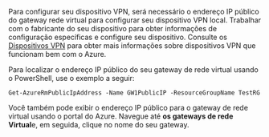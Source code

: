
Para configurar seu dispositivo VPN, será necessário o endereço IP público do gateway rede virtual para configurar seu dispositivo VPN local. Trabalhar com o fabricante do seu dispositivo para obter informações de configuração específicas e configure seu dispositivo. Consulte os [Dispositivos VPN](../articles/vpn-gateway/vpn-gateway-about-vpn-devices.md) para obter mais informações sobre dispositivos VPN que funcionam bem com o Azure.

Para localizar o endereço IP público do seu gateway de rede virtual usando o PowerShell, use o exemplo a seguir:

    Get-AzureRmPublicIpAddress -Name GW1PublicIP -ResourceGroupName TestRG

Você também pode exibir o endereço IP público para o gateway de rede virtual usando o portal do Azure. Navegue até **os gateways de rede Virtual**e, em seguida, clique no nome do seu gateway.